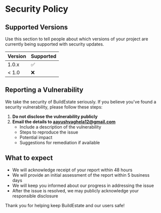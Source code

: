 # Security Policy


## Supported Versions

Use this section to tell people about which versions of your project are currently being supported with security updates.

| Version | Supported          |
| ------- | ------------------ |
| 1.0.x   | :white_check_mark: |
| < 1.0   | :x:                |

## Reporting a Vulnerability

We take the security of BuildEstate seriously. If you believe you've found a security vulnerability, please follow these steps:

1. **Do not disclose the vulnerability publicly**
2. **Email the details to aayushvaghela12@gmail.com**
   - Include a description of the vulnerability
   - Steps to reproduce the issue
   - Potential impact
   - Suggestions for remediation if available

## What to expect
- We will acknowledge receipt of your report within 48 hours
- We will provide an initial assessment of the report within 5 business days
- We will keep you informed about our progress in addressing the issue
- After the issue is resolved, we may publicly acknowledge your responsible disclosure

Thank you for helping keep BuildEstate and our users safe!
